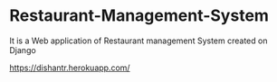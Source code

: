 # Restaurant-Management-System
It is a Web application of Restaurant management System created on Django

https://dishantr.herokuapp.com/
